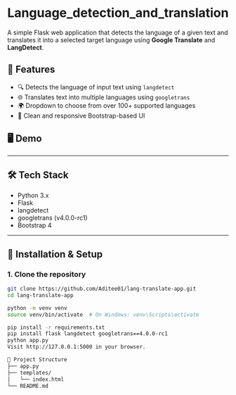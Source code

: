 # Language_detection_and_translation

A simple Flask web application that detects the language of a given text and translates it into a selected target language using **Google Translate** and **LangDetect**.

## 🚀 Features

- 🔍 Detects the language of input text using `langdetect`
- 🌐 Translates text into multiple languages using `googletrans`
- 🌍 Dropdown to choose from over 100+ supported languages
- 📱 Clean and responsive Bootstrap-based UI

## 🖥️ Demo

---

## 🛠️ Tech Stack

- Python 3.x
- Flask
- langdetect
- googletrans (v4.0.0-rc1)
- Bootstrap 4

---

## 🔧 Installation & Setup

### 1. Clone the repository

```bash
git clone https://github.com/Aditee01/lang-translate-app.git
cd lang-translate-app

python -m venv venv
source venv/bin/activate  # On Windows: venv\Scripts\activate

pip install -r requirements.txt
pip install flask langdetect googletrans==4.0.0-rc1
python app.py
Visit http://127.0.0.1:5000 in your browser.

📂 Project Structure
├── app.py
├── templates/
│   └── index.html
└── README.md
